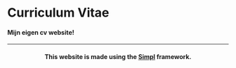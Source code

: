 # Curriculum Vitae

#### Mijn eigen cv website!

***

<div align="center">

#### This website is made using the [Simpl](https://github.com/IJuanTM/simpl) framework.

</div>
